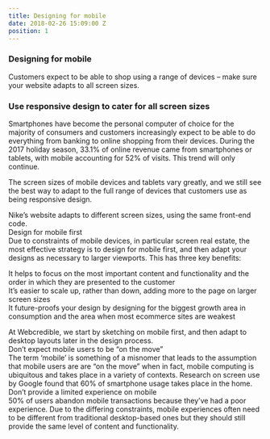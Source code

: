 ```yaml
---
title: Designing for mobile
date: 2018-02-26 15:09:00 Z
position: 1
---
```


### Designing for mobile

Customers expect to be able to shop using a range of devices – make sure your website adapts to all screen sizes.

### Use responsive design to cater for all screen sizes

Smartphones have become the personal computer of choice for the majority of consumers and customers increasingly expect to be able to do everything from banking to online shopping from their devices. During the 2017 holiday season, 33.1% of online revenue came from smartphones or tablets, with mobile accounting for 52% of visits. This trend will only continue.

The screen sizes of mobile devices and tablets vary greatly, and we still see the best way to adapt to the full range of devices that customers use as being responsive design.

Nike’s website adapts to different screen sizes, using the same front-end code.\
Design for mobile first\
Due to constraints of mobile devices, in particular screen real estate, the most effective strategy is to design for mobile first, and then adapt your designs as necessary to larger viewports. This has three key benefits:

It helps to focus on the most important content and functionality and the order in which they are presented to the customer\
It’s easier to scale up, rather than down, adding more to the page on larger screen sizes\
It future-proofs your design by designing for the biggest growth area in consumption and the area when most ecommerce sites are weakest

At Webcredible, we start by sketching on mobile first, and then adapt to desktop layouts later in the design process.\
Don’t expect mobile users to be “on the move”\
The term ‘mobile’ is something of a misnomer that leads to the assumption that mobile users are are “on the move” when in fact, mobile computing is ubiquitous and takes place in a variety of contexts. Research on screen use by Google found that 60% of smartphone usage takes place in the home.\
Don’t provide a limited experience on mobile\
50% of users abandon mobile transactions because they’ve had a poor experience. Due to the differing constraints, mobile experiences often need to be different from traditional desktop-based ones but they should still provide the same level of content and functionality.